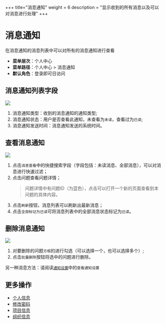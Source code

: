 ﻿+++
title="消息通知"
weight = 6
description = "显示收到的所有消息以及可以对消息进行处理"
+++

# 消息通知

在消息通知的消息列表中可以对所有的消息通知进行查看


- **菜单层次**：个人中心
- **菜单路径**：个人中心 > 消息通知
- **默认角色**：登录即可日访问

## 消息通知列表字段

![ ](/docs/user-guide/system-configuration/person/img/message_notification0.png)

1. 消息通知类型：收到的消息通知的通知类型;
2. 消息通知状态：用户是否查看此通知，未查看为`未读`，查看过为`已读`;
3. 消息通知发送时间：消息通知发送的系统时间。

## 查看消息通知


![ ](/docs/user-guide/system-configuration/person/img/message_notification.png)

1. 点击`消息查看`中的快捷搜索字段（字段包括：未读消息、全部消息），可以对消息进行快速过滤；
2. 点击问题查看问题详情；
     <blockquote class="note">
        问题详情中有问题ID（为蓝色），点击可以打开一个新的页面查看到本问题的具体内容。
    </blockquote>
3. 点击`刷新`按钮，消息列表可以刷新出最新消息；
4. 点击`全部标记为已读`可将消息列表中的全部消息状态标记为`已读`。

## 删除消息通知
![ ](/docs/user-guide/system-configuration/person/img/message_notification1.png)<br/>

1. 对要删除的问题`方框`的进行勾选（可以选择一个，也可以选择多个）;
2. 点击`批量删除`按钮将选中的问题进行删除。

另一种消息方法：请阅读[`通知设置`](../../../agile/setup/message-notification_set)中的`查看通知设置`

## 更多操作
- [个人信息](../information)
- [修改密码](../secret_change)
- [项目信息](../pro-info)
- [组织信息](../org-info)
